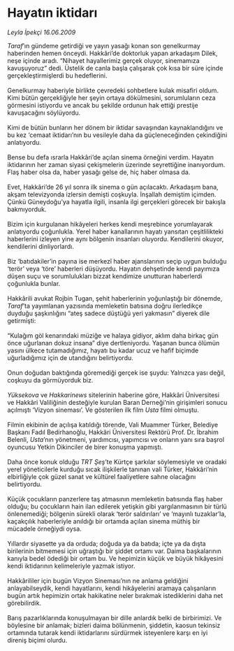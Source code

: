 # Hayatın iktidarı

*Leyla İpekçi 16.06.2009*

<div class="taraf_structure_2col_1zq">
<div class="margen_n">



 <p><i>Taraf</i>’ın gündeme getirdiği ve yayın yasağı konan son genelkurmay haberinden hemen önceydi. Hakkâri’de doktorluk yapan arkadaşım Dilek, neşe içinde aradı. “Nihayet hayallerimiz gerçek oluyor, sinemamıza kavuşuyoruz” dedi. Üstelik de canla başla çalışarak çok kısa bir süre içinde gerçekleştirmişlerdi bu hedeflerini. <br/><br/>Genelkurmay haberiyle birlikte çevredeki sohbetlere kulak misafiri oldum. Kimi bütün gerçekliğiyle her şeyin ortaya dökülmesini, sorumluların ceza görmesini istiyordu ve ancak bu şekilde ordunun hak ettiği prestije kavuşacağını söylüyordu. <br/><br/>Kimi de bütün bunların her dönem bir iktidar savaşından kaynaklandığını ve bu kez ‘cemaat iktidarı’nın bu vesileyle daha da güçleneceğinden çekindiğini anlatıyordu. <br/><br/>Bense bu defa ısrarla Hakkâri’de açılan sinema örneğini verdim. Hayatın iktidarının her zaman siyasi çekişmelerin üzerinde seyrettiğine inanıyordum. Flaş haber olsa da, haber yasağı gelse de, hiç haber olmasa da. <br/><br/>Evet, Hakkâri’de 26 yıl sonra ilk sinema o gün açılacaktı. Arkadaşım bana, akşam televizyonda izlersin demişti coşkuyla. İnşallah demiştim içimden. Çünkü Güneydoğu’ya hayatla ilgili, insanla ilgi gerçekleri görecek bir bakışla bakmıyorduk. <br/><br/>Bizim için kurgulanan hikâyeleri herkes kendi meşrebince yorumlayarak anlatıyordu çoğunlukla. Yerel haber kanallarının hayatı yansıtan çeşitlilikteki haberlerini izleyen yine aynı bölgenin insanları oluyordu. Kendilerini okuyor, kendilerini dinliyorlardı. <br/><br/>Biz ‘batıdakiler’in payına ise merkezî haber ajanslarının seçip uygun bulduğu ‘terör’ veya ‘töre’ haberleri düşüyordu. Hayatın dehşetinde kendi payımıza düşen suçu ve sorumlulukları bizzat kendimize unutturan haberlerdi çoğunlukla bunlar. <br/><br/>Hakkârili avukat Rojbin Tugan, şehit haberlerinin yoğunlaştığı bir dönemde, <i>Taraf</i>’ta yayımlanan yazısında memleketin batısına doğru ilerledikçe duyduğu şaşkınlığını “ateş sadece düştüğü yeri yakmasın” diyerek dile getirmişti: <br/><br/>“Kulağım göl kenarındaki müziğe ve halaya gidiyor, aklım daha birkaç gün önce uğurlanan dokuz insana” diye dertleniyordu. Yaşanan bunca ölümün yasını ülkece tutamadığımız, hayatı bu kadar ucuz ve hafif biçimde uğurladığımız için de utandığını belirtiyordu. <br/><br/>Onun doğudan baktığında göremediği gerçek ise şuydu: Yalnızca yası değil, coşkuyu da görmüyorduk biz.<i> <br/><br/>Yüksekova</i> ve <i>Hakkarinews</i> sitelerinin haberine göre, Hakkâri Üniversitesi ve Hakkâri Valiliğinin desteğiyle kurulan Baran Derneği’nin girişimleri sonucu açılmıştı ‘Vizyon sineması’. Ve gösterilen ilk film <i>Usta</i> filmi olmuştu. <br/><br/>Filmin ekibinin de açılışa katıldığı törende, Vali Muammer Türker, Belediye Başkanı Fadıl Bedirhanoğlu, Hakkâri Üniversitesi Rektörü Prof. Dr. İbrahim Belenli, <i>Usta</i>’nın yönetmeni, yardımcısı, yapımcısı ve onların yanı sıra başrol oyuncusu Yetkin Dikinciler de birer konuşma yapmıştı. <br/><br/>Daha önce konuk olduğu <i>TRT Şeş</i>’te Kürtçe şarkılar söylemesiyle ve oradaki yerel yöneticilerle kurduğu sıcak ilişkilerle tanınan vali Türker, Hakkâri’nin elbirliğiyle çok güzel sanat ve kültürel faaliyetlere sahne olacağını belirtiyordu. <br/><br/>Küçük çocukların panzerlere taş atmasının memleketin batısında flaş haber olduğu; bu çocukların hain ilan edilerek yetişkin gibi yargılanmasının bir türlü önlenemediği; bölgenin sürekli olarak ‘terör saldırıları’ ve ‘mayınlı tuzaklar’la, kaçakçılık haberleriyle anıldığı bir ortamda açılan sinema müthiş bir mücadele örneğiydi oysa. <br/><br/>Yıllardır siyasette ya da orduda; doğuda ya da batıda; içte ya da dışta birilerinin bitmemesi için uğraştığı bir şiddet ortamı var. Daima başkalarının kanıyla bedel ödediği bir ortam bu. Ve hepimizin küçük ve büyük hikâyesini kendi iktidarının kelimeleriyle yazmak istiyor. <br/><br/>Hakkârililer için bugün Vizyon Sineması’nın ne anlama geldiğini anlayabilseydik, kendi hayatlarını, kendi hikâyelerini aramaya çalışanların bugün artık hepimizin ortak hakikatine neler bırakmak istediklerini daha net görebilirdik. <br/><br/>Barış pazarlıklarında konuşulmayan bir dille anlardık belki de birbirimizi. Ve böylesine bir anlamak; bizleri daima bölünmenin, şiddetin, kaosun tekinsiz ortamında tutarak kendi iktidarlarını sürdürmek isteyenlere karşı en iyi direniş biçimi olurdu.</p>
<br/>
<br/>
<br/>



<br/>


<div id="taraf_not">
</div>

</div>


</div>
